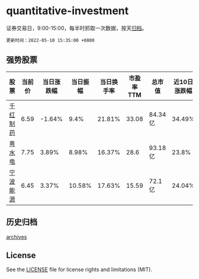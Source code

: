 # quantitative-investment

证券交易日，9:00-15:00，每半时抓取一次数据，按天[归档](archives)。

`更新时间：2022-05-10 15:35:00 +0800`

## 强势股票

|股票|当前价|当日涨跌幅|当日振幅|当日换手率|市盈率TTM|总市值|近10日涨跌幅|
|----|----|----|----|----|----|----|----|
|[千红制药](https://xueqiu.com/S/SZ002550)|6.59|-1.64%|9.4%|21.81%|33.08|84.34亿|34.49%|
|[粤水电](https://xueqiu.com/S/SZ002060)|7.75|3.89%|8.98%|16.37%|28.6|93.18亿|23.8%|
|[宁波能源](https://xueqiu.com/S/SH600982)|6.45|3.37%|10.58%|17.63%|15.59|72.1亿|24.04%|

## 历史归档

[archives](archives)

## License

See the [LICENSE](LICENSE) file for license rights and limitations (MIT).